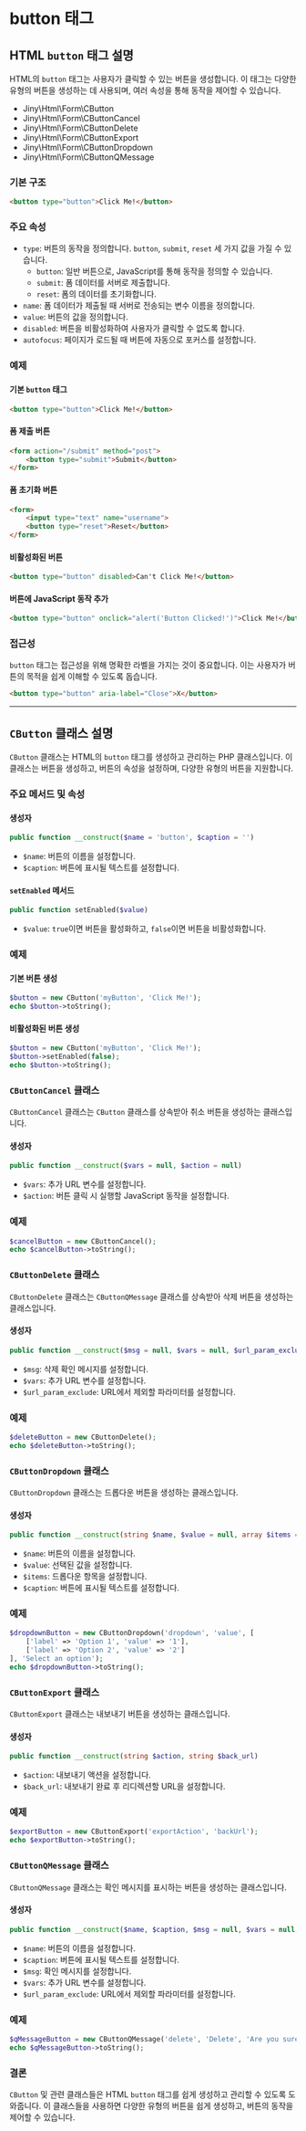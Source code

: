 # button 태그
## HTML `button` 태그 설명

HTML의 `button` 태그는 사용자가 클릭할 수 있는 버튼을 생성합니다. 이 태그는 다양한 유형의 버튼을 생성하는 데 사용되며, 여러 속성을 통해 동작을 제어할 수 있습니다.

* Jiny\Html\Form\CButton
* Jiny\Html\Form\CButtonCancel
* Jiny\Html\Form\CButtonDelete
* Jiny\Html\Form\CButtonExport
* Jiny\Html\Form\CButtonDropdown
* Jiny\Html\Form\CButtonQMessage

### 기본 구조

```html
<button type="button">Click Me!</button>
```

### 주요 속성

- `type`: 버튼의 동작을 정의합니다. `button`, `submit`, `reset` 세 가지 값을 가질 수 있습니다.
  - `button`: 일반 버튼으로, JavaScript를 통해 동작을 정의할 수 있습니다.
  - `submit`: 폼 데이터를 서버로 제출합니다.
  - `reset`: 폼의 데이터를 초기화합니다.
- `name`: 폼 데이터가 제출될 때 서버로 전송되는 변수 이름을 정의합니다.
- `value`: 버튼의 값을 정의합니다.
- `disabled`: 버튼을 비활성화하여 사용자가 클릭할 수 없도록 합니다.
- `autofocus`: 페이지가 로드될 때 버튼에 자동으로 포커스를 설정합니다.

### 예제

#### 기본 `button` 태그

```html
<button type="button">Click Me!</button>
```

#### 폼 제출 버튼

```html
<form action="/submit" method="post">
    <button type="submit">Submit</button>
</form>
```

#### 폼 초기화 버튼

```html
<form>
    <input type="text" name="username">
    <button type="reset">Reset</button>
</form>
```

#### 비활성화된 버튼

```html
<button type="button" disabled>Can't Click Me!</button>
```

#### 버튼에 JavaScript 동작 추가

```html
<button type="button" onclick="alert('Button Clicked!')">Click Me!</button>
```

### 접근성

`button` 태그는 접근성을 위해 명확한 라벨을 가지는 것이 중요합니다. 이는 사용자가 버튼의 목적을 쉽게 이해할 수 있도록 돕습니다.

```html
<button type="button" aria-label="Close">X</button>
```

---

## `CButton` 클래스 설명

`CButton` 클래스는 HTML의 `button` 태그를 생성하고 관리하는 PHP 클래스입니다. 이 클래스는 버튼을 생성하고, 버튼의 속성을 설정하며, 다양한 유형의 버튼을 지원합니다.

### 주요 메서드 및 속성

#### 생성자

```php
public function __construct($name = 'button', $caption = '')
```

- `$name`: 버튼의 이름을 설정합니다.
- `$caption`: 버튼에 표시될 텍스트를 설정합니다.

#### `setEnabled` 메서드

```php
public function setEnabled($value)
```

- `$value`: `true`이면 버튼을 활성화하고, `false`이면 버튼을 비활성화합니다.

### 예제

#### 기본 버튼 생성

```php
$button = new CButton('myButton', 'Click Me!');
echo $button->toString();
```

#### 비활성화된 버튼 생성

```php
$button = new CButton('myButton', 'Click Me!');
$button->setEnabled(false);
echo $button->toString();
```

### `CButtonCancel` 클래스

`CButtonCancel` 클래스는 `CButton` 클래스를 상속받아 취소 버튼을 생성하는 클래스입니다.

#### 생성자

```php
public function __construct($vars = null, $action = null)
```

- `$vars`: 추가 URL 변수를 설정합니다.
- `$action`: 버튼 클릭 시 실행할 JavaScript 동작을 설정합니다.

### 예제

```php
$cancelButton = new CButtonCancel();
echo $cancelButton->toString();
```

### `CButtonDelete` 클래스

`CButtonDelete` 클래스는 `CButtonQMessage` 클래스를 상속받아 삭제 버튼을 생성하는 클래스입니다.

#### 생성자

```php
public function __construct($msg = null, $vars = null, $url_param_exclude = '')
```

- `$msg`: 삭제 확인 메시지를 설정합니다.
- `$vars`: 추가 URL 변수를 설정합니다.
- `$url_param_exclude`: URL에서 제외할 파라미터를 설정합니다.

### 예제

```php
$deleteButton = new CButtonDelete();
echo $deleteButton->toString();
```

### `CButtonDropdown` 클래스

`CButtonDropdown` 클래스는 드롭다운 버튼을 생성하는 클래스입니다.

#### 생성자

```php
public function __construct(string $name, $value = null, array $items = [], string $caption = '')
```

- `$name`: 버튼의 이름을 설정합니다.
- `$value`: 선택된 값을 설정합니다.
- `$items`: 드롭다운 항목을 설정합니다.
- `$caption`: 버튼에 표시될 텍스트를 설정합니다.

### 예제

```php
$dropdownButton = new CButtonDropdown('dropdown', 'value', [
    ['label' => 'Option 1', 'value' => '1'],
    ['label' => 'Option 2', 'value' => '2']
], 'Select an option');
echo $dropdownButton->toString();
```

### `CButtonExport` 클래스

`CButtonExport` 클래스는 내보내기 버튼을 생성하는 클래스입니다.

#### 생성자

```php
public function __construct(string $action, string $back_url)
```

- `$action`: 내보내기 액션을 설정합니다.
- `$back_url`: 내보내기 완료 후 리디렉션할 URL을 설정합니다.

### 예제

```php
$exportButton = new CButtonExport('exportAction', 'backUrl');
echo $exportButton->toString();
```

### `CButtonQMessage` 클래스

`CButtonQMessage` 클래스는 확인 메시지를 표시하는 버튼을 생성하는 클래스입니다.

#### 생성자

```php
public function __construct($name, $caption, $msg = null, $vars = null, $url_param_exclude = '')
```

- `$name`: 버튼의 이름을 설정합니다.
- `$caption`: 버튼에 표시될 텍스트를 설정합니다.
- `$msg`: 확인 메시지를 설정합니다.
- `$vars`: 추가 URL 변수를 설정합니다.
- `$url_param_exclude`: URL에서 제외할 파라미터를 설정합니다.

### 예제

```php
$qMessageButton = new CButtonQMessage('delete', 'Delete', 'Are you sure?');
echo $qMessageButton->toString();
```

### 결론

`CButton` 및 관련 클래스들은 HTML `button` 태그를 쉽게 생성하고 관리할 수 있도록 도와줍니다. 이 클래스들을 사용하면 다양한 유형의 버튼을 쉽게 생성하고, 버튼의 동작을 제어할 수 있습니다.